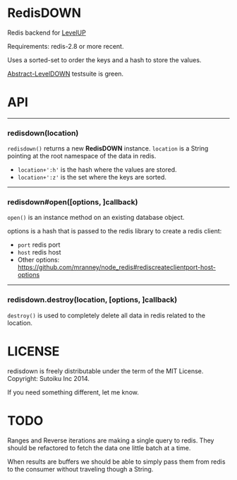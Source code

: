 # RedisDOWN

Redis backend for [LevelUP](https://github.com/rvagg/node-levelup)

Requirements: redis-2.8 or more recent.

Uses a sorted-set to order the keys and a hash to store the values.

[Abstract-LevelDOWN](https://github.com/rvagg/abstract-leveldown) testsuite is green.

# API
--------------------------------------------------------
<a name="ctor"></a>
### redisdown(location)
<code>redisdown()</code> returns a new **RedisDOWN** instance. `location` is a String pointing at the root namespace of the data in redis.

* `location+':h'` is the hash where the values are stored.
* `location+':z'` is the set where the keys are sorted.

--------------------------------------------------------
<a name="redisdown_open"></a>
### redisdown#open([options, ]callback)
<code>open()</code> is an instance method on an existing database object.

options is a hash that is passed to the redis library to create a redis client:

* `port` redis port
* `host` redis host
* Other options: https://github.com/mranney/node_redis#rediscreateclientport-host-options


-----------------------------------
<a name="redisdown_destroy"></a>
### redisdown.destroy(location, [options, ]callback)
<code>destroy()</code> is used to completely delete all data in redis related to the location.


# LICENSE
redisdown is freely distributable under the term of the MIT License.
Copyright: Sutoiku Inc 2014.

If you need something different, let me know.

# TODO
Ranges and Reverse iterations are making a single query to redis.
They should be refactored to fetch the data one little batch at a time.

When results are buffers we should be able to simply pass them from redis to the consumer without traveling though a String.
